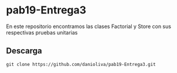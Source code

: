 # pab19-Entrega3
En este repositorio encontramos las clases Factorial y Store con sus respectivas pruebas unitarias

## Descarga
``git clone https://github.com/danioliva/pab19-Entrega3.git``